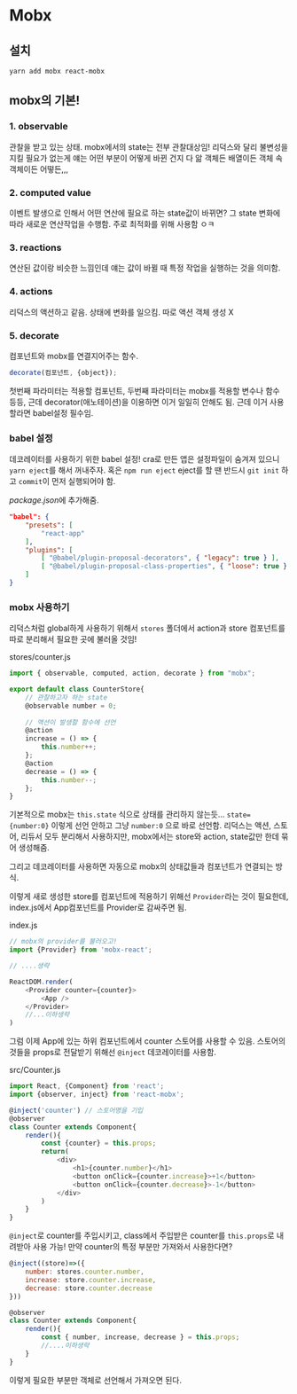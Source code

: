 # Mobx

## 설치

```
yarn add mobx react-mobx
```

## mobx의 기본!

### 1. observable

 관찰을 받고 있는 상태. mobx에서의 state는 전부 관찰대상임! 리덕스와 달리 불변성을 지킬 필요가 없는게 얘는 어떤 부분이 어떻게 바뀐 건지 다 앎 객체든 배열이든 객체 속 객체이든 어떻든,,,

### 2. computed value

이벤트 발생으로 인해서 어떤 연산에 필요로 하는 state값이 바뀌면? 그 state 변화에 따라 새로운 연산작업을 수행함. 주로 최적화를 위해 사용함 ㅇㅋ

### 3. reactions

연산된 값이랑 비슷한 느낌인데 얘는 값이 바뀔 때 특정 작업을 실행하는 것을 의미함.

### 4. actions

리덕스의 액션하고 같음. 상태에 변화를 일으킴. 따로 액션 객체 생성 X

### 5. decorate

컴포넌트와 mobx를 연결지어주는 함수. 

```js
decorate(컴포넌트, {object});
```
첫번째 파라미터는 적용할 컴포넌트, 두번째 파라미터는 mobx를 적용할 변수나 함수 등등, 근데 decorator(애노테이션)을 이용하면 이거 일일히 안해도 됨. 근데 이거 사용할라면 babel설정 필수임.



### babel 설정

데코레이터를 사용하기 위한 babel 설정! cra로 만든 앱은 설정파일이 숨겨져 있으니 `yarn eject`를 해서 꺼내주자. 혹은 `npm run eject`
eject를 할 땐 반드시 `git init` 하고 `commit`이 먼저 실행되어야 함. 

*package.json*에 추가해줌.
```json
"babel": { 
	"presets": [ 
		"react-app" 
	], 
	"plugins": [ 
		[ "@babel/plugin-proposal-decorators", { "legacy": true } ], 
		[ "@babel/plugin-proposal-class-properties", { "loose": true } ] 
	] 
}
```

### mobx 사용하기

리덕스처럼 global하게 사용하기 위해서 `stores` 폴더에서 action과 store 컴포넌트를 따로 분리해서 필요한 곳에 불러올 것임! 

stores/counter.js
```js
import { observable, computed, action, decorate } from "mobx";

export default class CounterStore{
	// 관찰하고자 하는 state
    @observable number = 0;
	
	// 액션이 발생할 함수에 선언
    @action
    increase = () => {
        this.number++;
    };
    @action
    decrease = () => {
        this.number--;
    };
}
```
기본적으로 mobx는 `this.state` 식으로 상태를 관리하지 않는듯... `state={number:0}` 이렇게 선언 안하고 그냥 `number:0` 으로 바로 선언함. 
리덕스는 액션, 스토어, 리듀서 모두 분리해서 사용하지만, mobx에서는 store와 action, state값만 한데 묶어 생성해줌.

그리고 데코레이터를 사용하면 자동으로 mobx의 상태값들과 컴포넌트가 연결되는 방식.


이렇게 새로 생성한 store를 컴포넌트에 적용하기 위해선 `Provider`라는 것이 필요한데, index.js에서 App컴포넌트를 Provider로 감싸주면 됨.

index.js
```js
// mobx의 provider를 불러오고!
import {Provider} from 'mobx-react';

// ....생략

ReactDOM.render(
	<Provider counter={counter}>
		<App />
	</Provider>
	//...이하생략
)
```

그럼 이제 App에 있는 하위 컴포넌트에서 counter 스토어를 사용할 수 있음. 스토어의 것들을 props로 전달받기 위해선 `@inject` 데코레이터를 사용함.

src/Counter.js

```js
import React, {Component} from 'react';
import {observer, inject} from 'react-mobx';

@inject('counter') // 스토어명을 기입
@observer
class Counter extends Component{
	render(){
		const {counter} = this.props;
		return(
			<div>
				<h1>{counter.number}</h1>
				<button onClick={counter.increase}>+1</button>
				<button onClick={counter.decrease}>-1</button>
			</div>
		)
	}
}
```
`@inject`로 counter를 주입시키고, class에서 주입받은 counter를 `this.props`로 내려받아 사용 가능! 만약 counter의 특정 부분만 가져와서 사용한다면?

```js
@inject((store)=>({
	number: stores.counter.number,
	increase: store.counter.increase,
	decrease: store.counter.decrease
}))

@observer
class Counter extends Component{
	render(){
		const { number, increase, decrease } = this.props;
		//....이하생략
	}
}
```

이렇게 필요한 부분만 객체로 선언해서 가져오면 된다.
